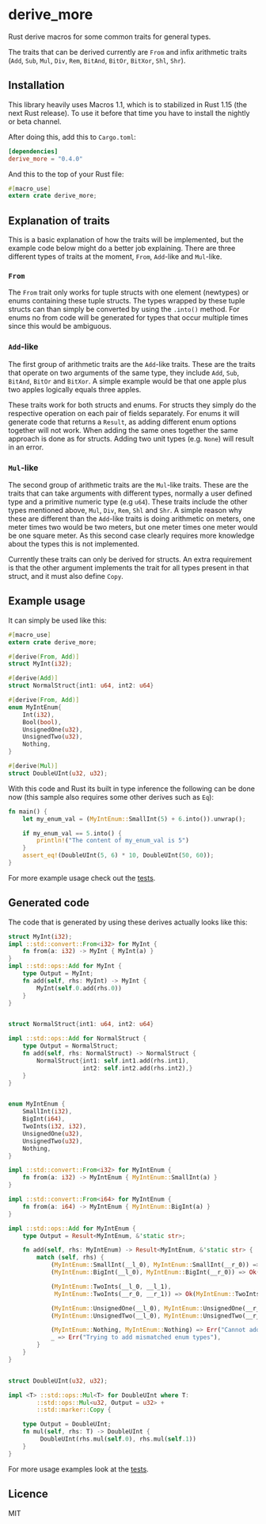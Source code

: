 # derive_more
Rust derive macros for some common traits for general types.

The traits that can be derived currently are `From` and infix arithmetic traits
(`Add`, `Sub`, `Mul`, `Div`, `Rem`, `BitAnd`, `BitOr`, `BitXor`, `Shl`, `Shr`).

## Installation

This library heavily uses Macros 1.1, which is to stabilized in Rust 1.15 (the next Rust
release). To use it before that time you have to install the nightly or beta
channel.

After doing this, add this to `Cargo.toml`:

```toml
[dependencies]
derive_more = "0.4.0"
```

And this to the top of your Rust file:

```rust
#[macro_use]
extern crate derive_more;
```

## Explanation of traits
This is a basic explanation of how the traits will be implemented, but the
example code below might do a better job explaining. There are three different
types of traits at the moment, `From`, `Add`-like and `Mul`-like.

### `From`
The `From` trait only works for tuple structs with one element (newtypes) or
enums containing these tuple structs.
The types wrapped by these tuple structs can than simply be converted by using
the `.into()` method.
For enums no from code will be generated for types that occur multiple times
since this would be ambiguous.

### `Add`-like
The first group of arithmetic traits are the `Add`-like traits.
These are the traits that operate on two arguments of the same type, they
include `Add`, `Sub`, `BitAnd`, `BitOr` and `BitXor`.
A simple example would be that one apple plus two apples logically equals
three apples.

These traits work for both structs and enums.
For structs they simply do the respective operation on each pair of fields
separately.
For enums it will generate code that returns a `Result`, as adding different
enum options together will not work.
When adding the same ones together the same approach is done as for structs.
Adding two unit types (e.g. `None`) will result in an error.

### `Mul`-like
The second group of arithmetic traits are the `Mul`-like traits.
These are the traits that can take arguments with different types, normally a
user defined type and a primitive numeric type (e.g `u64`).
These traits include the other types mentioned above, `Mul`, `Div`, `Rem`, `Shl`
and `Shr`.
A simple reason why these are different than the `Add`-like traits is doing
arithmetic on meters, one meter times two would be two meters, but one meter
times one meter would be one square meter.
As this second case clearly requires more knowledge about the types this is not
implemented.

Currently these traits can only be derived for structs.
An extra requirement is that the other argument implements the trait for all
types present in that struct, and it must also define `Copy`.

## Example usage
It can simply be used like this:

```rust
#[macro_use]
extern crate derive_more;

#[derive(From, Add)]
struct MyInt(i32);

#[derive(Add)]
struct NormalStruct{int1: u64, int2: u64}

#[derive(From, Add)]
enum MyIntEnum{
    Int(i32),
    Bool(bool),
    UnsignedOne(u32),
    UnsignedTwo(u32),
    Nothing,
}

#[derive(Mul)]
struct DoubleUInt(u32, u32);

```

With this code and Rust its built in type inference the following can be done
now (this sample also requires some other derives such as `Eq`):

```rust
fn main() {
    let my_enum_val = (MyIntEnum::SmallInt(5) + 6.into()).unwrap();

    if my_enum_val == 5.into() {
        println!("The content of my_enum_val is 5")
    }
    assert_eq!(DoubleUInt(5, 6) * 10, DoubleUInt(50, 60));
}
```

For more example usage check out the [tests](https://github.com/JelteF/derive_more/blob/master/tests/lib.rs).


## Generated code

The code that is generated by using these derives actually looks like this:

```rust
struct MyInt(i32);
impl ::std::convert::From<i32> for MyInt {
    fn from(a: i32) -> MyInt { MyInt(a) }
}
impl ::std::ops::Add for MyInt {
    type Output = MyInt;
    fn add(self, rhs: MyInt) -> MyInt {
        MyInt(self.0.add(rhs.0))
    }
}


struct NormalStruct{int1: u64, int2: u64}

impl ::std::ops::Add for NormalStruct {
    type Output = NormalStruct;
    fn add(self, rhs: NormalStruct) -> NormalStruct {
        NormalStruct{int1: self.int1.add(rhs.int1),
                     int2: self.int2.add(rhs.int2),}
    }
}


enum MyIntEnum {
    SmallInt(i32),
    BigInt(i64),
    TwoInts(i32, i32),
    UnsignedOne(u32),
    UnsignedTwo(u32),
    Nothing,
}

impl ::std::convert::From<i32> for MyIntEnum {
    fn from(a: i32) -> MyIntEnum { MyIntEnum::SmallInt(a) }
}

impl ::std::convert::From<i64> for MyIntEnum {
    fn from(a: i64) -> MyIntEnum { MyIntEnum::BigInt(a) }
}

impl ::std::ops::Add for MyIntEnum {
    type Output = Result<MyIntEnum, &'static str>;

    fn add(self, rhs: MyIntEnum) -> Result<MyIntEnum, &'static str> {
        match (self, rhs) {
            (MyIntEnum::SmallInt(__l_0), MyIntEnum::SmallInt(__r_0)) => Ok(MyIntEnum::SmallInt(__l_0.add(__r_0))),
            (MyIntEnum::BigInt(__l_0), MyIntEnum::BigInt(__r_0)) => Ok(MyIntEnum::BigInt(__l_0.add(__r_0))),

            (MyIntEnum::TwoInts(__l_0, __l_1),
             MyIntEnum::TwoInts(__r_0, __r_1)) => Ok(MyIntEnum::TwoInts(__l_0.add(__r_0), __l_1.add(__r_1))),

            (MyIntEnum::UnsignedOne(__l_0), MyIntEnum::UnsignedOne(__r_0)) => Ok(MyIntEnum::UnsignedOne(__l_0.add(__r_0))),
            (MyIntEnum::UnsignedTwo(__l_0), MyIntEnum::UnsignedTwo(__r_0)) => Ok(MyIntEnum::UnsignedTwo(__l_0.add(__r_0))),

            (MyIntEnum::Nothing, MyIntEnum::Nothing) => Err("Cannot add unit types together"),
            _ => Err("Trying to add mismatched enum types"),
        }
    }
}


struct DoubleUInt(u32, u32);

impl <T> ::std::ops::Mul<T> for DoubleUInt where T:
        ::std::ops::Mul<u32, Output = u32> +
        ::std::marker::Copy {

    type Output = DoubleUInt;
    fn mul(self, rhs: T) -> DoubleUInt {
         DoubleUInt(rhs.mul(self.0), rhs.mul(self.1))
    }
}


```

For more usage examples look at the [tests](https://github.com/JelteF/derive_more/blob/master/tests/lib.rs).


## Licence

MIT
